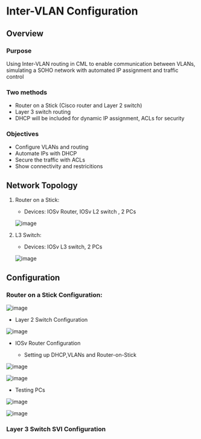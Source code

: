 # Inter-VLAN Configuration 

## Overview 

### Purpose
  Using Inter-VLAN routing in CML to enable communication between VLANs, simulating a SOHO network with automated IP assignment and traffic control 

### Two methods
  - Router on a Stick (Cisco router and Layer 2 switch)
  - Layer 3 switch routing
  - DHCP will be included for dynamic IP assignment, ACLs for security

### Objectives
  - Configure VLANs and routing
  - Automate IPs with DHCP
  - Secure the traffic with ACLs
  - Show connectivity and restricitions

## Network Topology 
  1. Router on a Stick:
       - Devices: IOSv Router, IOSv L2 switch , 2 PCs

      ![image](https://github.com/user-attachments/assets/63e94fd1-2b4e-4ea5-9f85-179d02f35c9f)


         
  2. L3 Switch:
       - Devices: IOSv L3 switch, 2 PCs
    
      ![image](https://github.com/user-attachments/assets/e0f03261-ac71-4814-9035-b5eb27a24adf)


## Configuration 
  ### Router on a Stick Configuration:

  ![image](https://github.com/user-attachments/assets/b4232e07-f32b-4126-b22d-8c77fe085d87)

  -  Layer 2 Switch Configuration

![image](https://github.com/user-attachments/assets/cf361c19-3db9-4b53-a8bd-d296e39f16a1)

  - IOSv Router Configuration

    - Setting up DHCP,VLANs and Router-on-Stick

![image](https://github.com/user-attachments/assets/cb46c001-2ff3-4d52-a5c0-ae40e0289273)

![image](https://github.com/user-attachments/assets/3fc06894-17f4-409b-ad2e-cdd7698f3bcb)

  - Testing PCs

![image](https://github.com/user-attachments/assets/1d7db37a-e8b5-4afc-97a8-c1858c814617)

![image](https://github.com/user-attachments/assets/32f35e3a-bf56-4962-a222-4de8950c4759)


### Layer 3 Switch SVI Configuration






